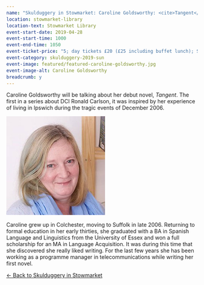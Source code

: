 ```yaml
---
name: "Skulduggery in Stowmarket: Caroline Goldsworthy: <cite>Tangent</cite>"
location: stowmarket-library
location-text: Stowmarket Library
event-start-date: 2019-04-28
event-start-time: 1000
event-end-time: 1050
event-ticket-price: "5; day tickets £20 (£25 including buffet lunch); Saturday + Sunday tickets £35 (£45 including buffet lunches) - on sale Friday 1 March"
event-category: skulduggery-2019-sun
event-image: featured/featured-caroline-goldsworthy.jpg
event-image-alt: Caroline Goldsworthy
breadcrumb: y
---
```


Caroline Goldsworthy will be talking about her debut novel, <cite>Tangent</cite>. The first in a series about DCI Ronald Carlson, it was inspired by her experience of living in Ipswich during the tragic events of December 2006.

<img src="/images/featured/featured-caroline-goldsworthy.jpg" alt="Caroline Goldsworthy" class="custom-br-50 mw-40 {% include /c/img-float-right.html %}" />

Caroline grew up in Colchester, moving to Suffolk in late 2006. Returning to formal education in her early thirties, she graduated with a BA in Spanish Language and Linguistics from the University of Essex and won a full scholarship for an MA in Language Acquisition. It was during this time that she discovered she really liked writing. For the last few years she has been working as a programme manager in telecommunications while writing her first novel.

[&larr; Back to Skulduggery in Stowmarket](/skulduggery/)
